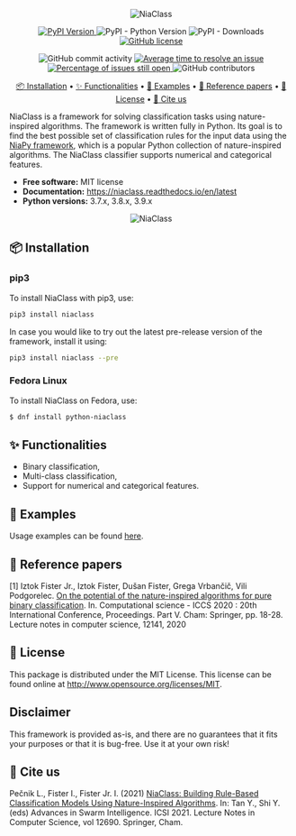 <p align="center">
    <img src=".github/images/niaclass_logo.png" alt="NiaClass" title="NiaClass"/>
</p>

<p align="center">
    <a href="https://pypi.python.org/pypi/niaclass">
        <img alt="PyPI Version" src="https://img.shields.io/pypi/v/niaclass.svg" />
    </a>
    <img alt="PyPI - Python Version" src="https://img.shields.io/pypi/pyversions/niaclass.svg" />
    <img alt="PyPI - Downloads" src="https://img.shields.io/pypi/dm/niaclass.svg" />
    <a href="https://github.com/lukapecnik/niaclass/blob/master/LICENSE">
        <img alt="GitHub license" src="https://img.shields.io/github/license/lukapecnik/niaclass.svg">
    </a>
</p>

<p align="center">
    <img alt="GitHub commit activity" src="https://img.shields.io/github/commit-activity/w/lukapecnik/niaclass.svg" />
    <a href="http://isitmaintained.com/project/lukapecnik/niaclass">
        <img alt="Average time to resolve an issue" src="http://isitmaintained.com/badge/resolution/lukapecnik/niaclass.svg" />
    </a>
    <a href="http://isitmaintained.com/project/lukapecnik/niaclass">
        <img alt="Percentage of issues still open" src="http://isitmaintained.com/badge/open/lukapecnik/niaclass.svg" />
    </a>
    <img alt="GitHub contributors" src="https://img.shields.io/github/contributors/lukapecnik/niaclass.svg" />
</p>

<p align="center">
    <a href="#-installation">📦 Installation</a> •
    <a href="#-functionalities">✨ Functionalities</a> •
    <a href="#-examples">🚀 Examples</a> •
    <a href="#-reference-papers">📝 Reference papers</a> •
    <a href="#-license">🔑 License</a> •
    <a href="#-cite-us">📄 Cite us</a>
</p>

NiaClass is a framework for solving classification tasks using nature-inspired algorithms. The framework is written fully in Python. Its goal is to find the best possible set of classification rules for the input data using the <a href="https://github.com/NiaOrg/NiaPy">NiaPy framework</a>, which is a popular Python collection of nature-inspired algorithms. The NiaClass classifier supports numerical and categorical features.

* **Free software:** MIT license
* **Documentation:** https://niaclass.readthedocs.io/en/latest
* **Python versions:** 3.7.x, 3.8.x, 3.9.x

<p align="center"><img src=".github/images/niaclass.png" alt="NiaClass" title="NiaClass"/></p>

## 📦 Installation

### pip3

To install NiaClass with pip3, use:

```sh
pip3 install niaclass
```

In case you would like to try out the latest pre-release version of the framework, install it using:

```sh
pip3 install niaclass --pre
```

### Fedora Linux

To install NiaClass on Fedora, use:

```sh
$ dnf install python-niaclass
```

## ✨ Functionalities

- Binary classification,
- Multi-class classification,
- Support for numerical and categorical features.

## 🚀 Examples

Usage examples can be found [here](examples).

## 📝 Reference papers

[1] Iztok Fister Jr., Iztok Fister, Dušan Fister, Grega Vrbančič, Vili Podgorelec. [On the potential of the nature-inspired algorithms for pure binary classification](http://www.iztok-jr-fister.eu/static/publications/267.pdf). In. Computational science - ICCS 2020 : 20th International Conference, Proceedings. Part V. Cham: Springer, pp. 18-28. Lecture notes in computer science, 12141, 2020

## 🔑 License

This package is distributed under the MIT License. This license can be found online at <http://www.opensource.org/licenses/MIT>.

## Disclaimer

This framework is provided as-is, and there are no guarantees that it fits your purposes or that it is bug-free. Use it at your own risk!

## 📄 Cite us

Pečnik L., Fister I., Fister Jr. I. (2021) [NiaClass: Building Rule-Based Classification Models Using Nature-Inspired Algorithms](https://iztok-jr-fister.eu/static/publications/291.pdf). In: Tan Y., Shi Y. (eds) Advances in Swarm Intelligence. ICSI 2021. Lecture Notes in Computer Science, vol 12690. Springer, Cham.

